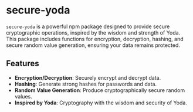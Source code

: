 # secure-yoda

`secure-yoda` is a powerful npm package designed to provide secure cryptographic operations, inspired by the wisdom and strength of Yoda. This package includes functions for encryption, decryption, hashing, and secure random value generation, ensuring your data remains protected.

## Features

- **Encryption/Decryption**: Securely encrypt and decrypt data.
- **Hashing**: Generate strong hashes for passwords and data.
- **Random Value Generation**: Produce cryptographically secure random values.
- **Inspired by Yoda**: Cryptography with the wisdom and security of Yoda.
